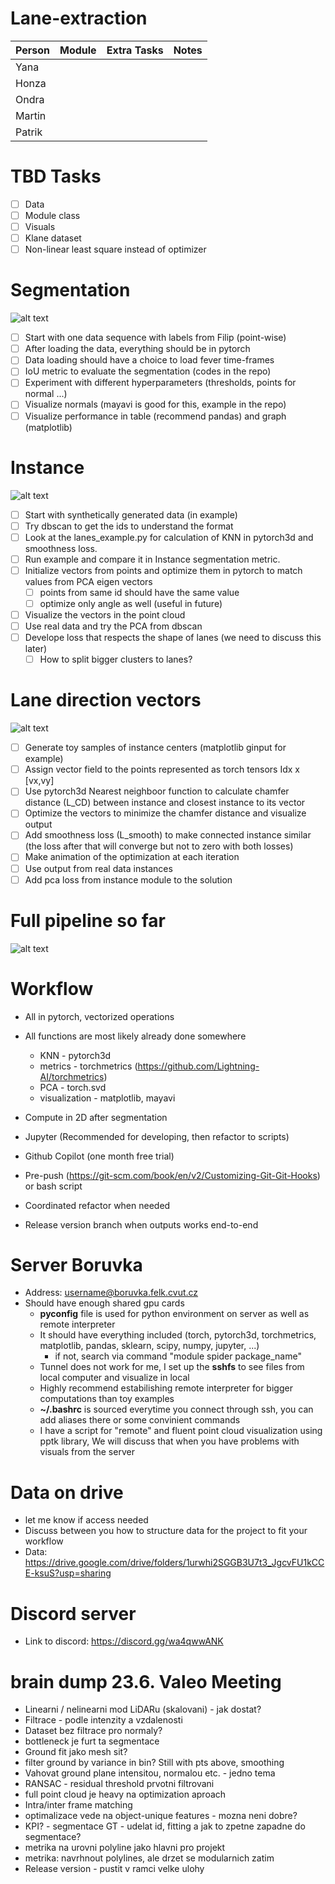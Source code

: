 # Lane-extraction


| Person | Module | Extra Tasks | Notes | 
|--------|:------:|------------:|------:|
| Yana   |        |             |       |
| Honza  |        |             |       |
| Ondra  |        |             |       |
| Martin |        |             |       |
| Patrik |        |             |       |

# TBD Tasks
- [ ] Data
- [ ] Module class
- [ ] Visuals
- [ ] Klane dataset
- [ ] Non-linear least square instead of optimizer

# Segmentation
![alt text](schemes/images/segmentation.png)

- [ ] Start with one data sequence with labels from Filip (point-wise)
- [ ] After loading the data, everything should be in pytorch
- [ ] Data loading should have a choice to load fever time-frames
- [ ] IoU metric to evaluate the segmentation (codes in the repo)
- [ ] Experiment with different hyperparameters (thresholds, points for normal ...) 
- [ ] Visualize normals (mayavi is good for this, example in the repo)
- [ ] Visualize performance in table (recommend pandas) and graph (matplotlib)

# Instance
![alt text](schemes/images/instance.png)

- [ ] Start with synthetically generated data (in example)
- [ ] Try dbscan to get the ids to understand the format
- [ ] Look at the lanes_example.py for calculation of KNN in pytorch3d and smoothness loss.
- [ ] Run example and compare it in Instance segmentation metric.
- [ ] Initialize vectors from points and optimize them in pytorch to match values from PCA eigen vectors
  - [ ] points from same id should have the same value
  - [ ] optimize only angle as well (useful in future)
  
- [ ] Visualize the vectors in the point cloud
- [ ] Use real data and try the PCA from dbscan
- [ ] Develope loss that respects the shape of lanes (we need to discuss this later)
    - [ ] How to split bigger clusters to lanes?
  
# Lane direction vectors
![alt text](schemes/images/instance_matching.png)

- [ ] Generate toy samples of instance centers (matplotlib ginput for example)
- [ ] Assign vector field to the points represented as torch tensors Idx x [vx,vy]
- [ ] Use pytorch3d Nearest neighboor function to calculate chamfer distance (L_CD) between instance and closest instance to its vector
- [ ] Optimize the vectors to minimize the chamfer distance and visualize output
- [ ] Add smoothness loss (L_smooth) to make connected instance similar (the loss after that will converge but not to zero with both losses)
- [ ] Make animation of the optimization at each iteration
- [ ] Use output from real data instances
- [ ] Add pca loss from instance module to the solution

# Full pipeline so far
![alt text](schemes/images/lanes_method.png)

# Workflow
- All in pytorch, vectorized operations
- All functions are most likely already done somewhere
  - KNN - pytorch3d
  - metrics - torchmetrics (https://github.com/Lightning-AI/torchmetrics)
  - PCA - torch.svd
  - visualization - matplotlib, mayavi
    
- Compute in 2D after segmentation
- Jupyter (Recommended for developing, then refactor to scripts)
- Github Copilot (one month free trial)
- Pre-push (https://git-scm.com/book/en/v2/Customizing-Git-Git-Hooks) or bash script
- Coordinated refactor when needed
- Release version branch when outputs works end-to-end 

# Server Boruvka
- Address: username@boruvka.felk.cvut.cz
- Should have enough shared gpu cards
  - **pyconfig** file is used for python environment on server as well as remote interpreter
  - It should have everything included (torch, pytorch3d, torchmetrics, matplotlib, pandas, sklearn, scipy, numpy, jupyter, ...)
    - if not, search via command "module spider package_name"
  - Tunnel does not work for me, I set up the **sshfs** to see files from local computer and visualize in local
  - Highly recommend estabilishing remote interpreter for bigger computations than toy examples 
  - **~/.bashrc** is sourced everytime you connect through ssh, you can add aliases there or some convinient commands
  - I have a script for "remote" and fluent point cloud visualization using pptk library, We will discuss that when you have problems with visuals from the server 
 
# Data on drive 
- let me know if access needed
- Discuss between you how to structure data for the project to fit your workflow
- Data: https://drive.google.com/drive/folders/1urwhi2SGGB3U7t3_JgcvFU1kCCE-ksuS?usp=sharing


# Discord server
- Link to discord: https://discord.gg/wa4qwwANK

# brain dump 23.6. Valeo Meeting

- Linearni / nelinearni mod LiDARu (skalovani) - jak dostat?
- Filtrace - podle intenzity a vzdalenosti
- Dataset bez filtrace pro normaly?
- bottleneck je furt ta segmentace
- Ground fit jako mesh sit?
- filter ground by variance in bin? Still with pts above, smoothing
- Vahovat ground plane intensitou, normalou etc. - jedno tema
- RANSAC - residual threshold prvotni filtrovani
- full point cloud je heavy na optimization aproach
- Intra/inter frame matching
- optimalizace vede na object-unique features - mozna neni dobre?
- KPI? - segmentace GT - udelat id, fitting a jak to zpetne zapadne do segmentace?
- metrika na urovni polyline jako hlavni pro projekt
- metrika: navrhnout polylines, ale drzet se modularnich zatim
- Release version - pustit v ramci velke ulohy
